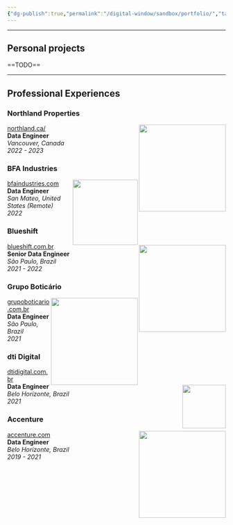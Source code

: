 ```yaml
---
{"dg-publish":true,"permalink":"/digital-window/sandbox/portfolio/","tags":["window-post"],"dgShowLocalGraph":true,"dgShowToc":true}
---
```





<link rel="stylesheet" href="https://pyscript.net/alpha/pyscript.css" /> <script defer src="https://pyscript.net/alpha/pyscript.js"></script>

<py-script src="https://gist.githubusercontent.com/GabrielMMelo/d1ce71596a0d7e02bb80b4188f1f8a1c/raw/2f3d5e57c5d7a8b0724d52a59568325f0b5c6213/career_timer.py"/>

<div id="career_timer"></div>

---




## Personal projects

==TODO==

---

## Professional Experiences

<section class="jobs">
<div class="job">

### Northland Properties

  <div class="heading">
    <img align="right" class="header job-company-logo" src="https://northland.ca/wp-content/uploads/2021/08/NorthlandProperties_Horiz_240px.svg" width="200px" />
    <div class="details">
      <a class="job-company-url" href="https://northland.ca/">northland.ca/</a><br>
      <span><b>Data Engineer</b></span><br>
      <span><i>Vancouver, Canada</i></span><br>
      <span><i>2022 - 2023</i></span><br>
    </div>
  </div>
  <!-- description here -->
</div>

<div class="job">

### BFA Industries

  <div class="heading">
    <img align="right" class="header job-company-logo" src="https://mma.prnewswire.com/media/1472361/BFA_Industries_Logo.jpg?p=facebook" width="150px" />
    <div class="details">
      <a class="job-company-url" href="https://www.bfaindustries.com/">bfaindustries.com</a><br>
      <span><b>Data Engineer</b></span><br>
      <span><i>San Mateo, United States (Remote)</i></span><br>
      <span><i>2022</i></span><br>
    </div>
  </div>
  <!-- description here -->
</div>

<div class="job">

### Blueshift

  <div class="heading">
    <img align="right" class="header job-company-logo" src="https://blueshift.com.br/img/logo-blueshift.svg" width="200px" />
    <div class="details">
      <a class="job-company-url" href="https://blueshift.com.br/">blueshift.com.br</a><br>
      <span><b>Senior Data Engineer</b></span><br>
      <span><i>São Paulo, Brazil</i></span><br>
      <span><i>2021 - 2022</i></span><br>
    </div>
  </div>
  <!-- description here -->
</div>

<div class="job">

### Grupo Boticário

  <div class="heading">
    <img align="right" class="header job-company-logo" src="https://d2908q01vomqb2.cloudfront.net/d435a6cdd786300dff204ee7c2ef942d3e9034e2/2022/06/21/botblog_image001-1.png" width="200px" />
    <div class="details">
      <a class="job-company-url" href="https://www.grupoboticario.com.br/">grupoboticario.com.br</a><br>
      <span><b>Data Engineer</b></span><br>
      <span><i>São Paulo, Brazil</i></span><br>
      <span><i>2021</i></span><br>
    </div>
  </div>
  <!-- description here -->
</div>

<div class="job">

### dti Digital

  <div class="heading">
    <img align="right" class="header job-company-logo" src="https://avatars.githubusercontent.com/u/38961128?s=280&v=4" width="100px" />
    <div class="details">
      <a class="job-company-url" href="https://www.dtidigital.com.br/">dtidigital.com.br</a><br>
      <span><b>Data Engineer</b></span><br>
      <span><i>Belo Horizonte, Brazil</i></span><br>
      <span><i>2021</i></span><br>
    </div>
  </div>
  <!-- description here -->
</div>

<div class="job">

### Accenture

  <div class="heading">
    <img align="right" class="header" src="https://www.creativevirtual.com/wp-content/uploads/2021/03/accenture-logo.png" width="200px" />
    <div class="details">
      <a href="https://www.accenture.com/us-en">accenture.com</a><br>
      <span class="job-position"><b>Data Engineer</b></span><br>
      <span class="job-location"><i>Belo Horizonte, Brazil</i></span><br>
      <span class="job-duration"><i>2019 - 2021</i></span><br>
    </div>
  </div>
  <!-- description here -->
</div>

</div>


